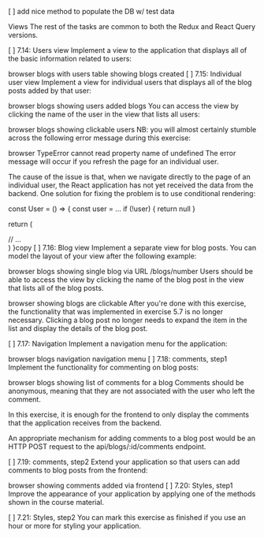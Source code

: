 [ ] add nice method to populate the DB w/ test data

Views
The rest of the tasks are common to both the Redux and React Query versions.

[ ] 7.14: Users view
Implement a view to the application that displays all of the basic information related to users:

browser blogs with users table showing blogs created
[ ] 7.15: Individual user view
Implement a view for individual users that displays all of the blog posts added by that user:

browser blogs showing users added blogs
You can access the view by clicking the name of the user in the view that lists all users:

browser blogs showing clickable users
NB: you will almost certainly stumble across the following error message during this exercise:

browser TypeError cannot read property name of undefined
The error message will occur if you refresh the page for an individual user.

The cause of the issue is that, when we navigate directly to the page of an individual user, the React application has not yet received the data from the backend. One solution for fixing the problem is to use conditional rendering:

const User = () => {
const user = ...
if (!user) {
return null
}

return (
<div>
// ...
</div>
)
}copy
[ ] 7.16: Blog view
Implement a separate view for blog posts. You can model the layout of your view after the following example:

browser blogs showing single blog via URL /blogs/number
Users should be able to access the view by clicking the name of the blog post in the view that lists all of the blog posts.

browser showing blogs are clickable
After you're done with this exercise, the functionality that was implemented in exercise 5.7 is no longer necessary. Clicking a blog post no longer needs to expand the item in the list and display the details of the blog post.

[ ] 7.17: Navigation
Implement a navigation menu for the application:

browser blogs navigation navigation menu
[ ] 7.18: comments, step1
Implement the functionality for commenting on blog posts:

browser blogs showing list of comments for a blog
Comments should be anonymous, meaning that they are not associated with the user who left the comment.

In this exercise, it is enough for the frontend to only display the comments that the application receives from the backend.

An appropriate mechanism for adding comments to a blog post would be an HTTP POST request to the api/blogs/:id/comments endpoint.

[ ] 7.19: comments, step2
Extend your application so that users can add comments to blog posts from the frontend:

browser showing comments added via frontend
[ ] 7.20: Styles, step1
Improve the appearance of your application by applying one of the methods shown in the course material.

[ ] 7.21: Styles, step2
You can mark this exercise as finished if you use an hour or more for styling your application.
